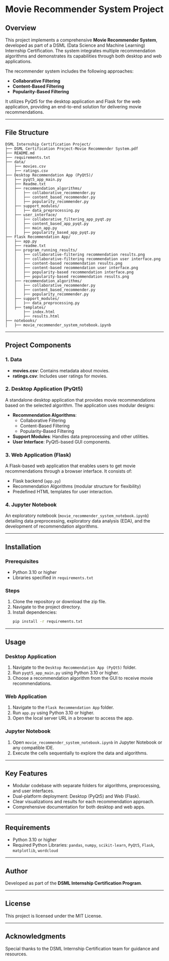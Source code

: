 
# Movie Recommender System Project

## Overview
This project implements a comprehensive **Movie Recommender System**, developed as part of a DSML (Data Science and Machine Learning) Internship Certification. The system integrates multiple recommendation algorithms and demonstrates its capabilities through both desktop and web applications.

The recommender system includes the following approaches:
- **Collaborative Filtering**
- **Content-Based Filtering**
- **Popularity-Based Filtering**

It utilizes PyQt5 for the desktop application and Flask for the web application, providing an end-to-end solution for delivering movie recommendations.

---

## File Structure

```
DSML Internship Certification Project/
├── DSML Certification Project-Movie Recommender System.pdf
├── README.md
├── requirements.txt
├── data/
│   ├── movies.csv
│   ├── ratings.csv
├── Desktop Recommendation App (PyQt5)/
│   ├── pyqt5_app_main.py
│   ├── Readme.txt
│   ├── recommendation_algorithms/
│   │   ├── collaborative_recommender.py
│   │   ├── content_based_recommender.py
│   │   ├── popularity_recommender.py
│   ├── support_modules/
│   │   ├── data_preprocessing.py
│   ├── user_interface/
│   │   ├── collaborative_filtering_app_pyqt.py
│   │   ├── content_based_app_pyqt.py
│   │   ├── main_app.py
│   │   ├── popularity_based_app_pyqt.py
├── Flask Recommendation App/
│   ├── app.py
│   ├── readme.txt
│   ├── program_running_results/
│   │   ├── collaborative-filtering recommendation results.png
│   │   ├── collaborative-filtering recommendation user interface.png
│   │   ├── content-based recommendation results.png
│   │   ├── content-based recommendation user interface.png
│   │   ├── popularity-based recommendation interface.png
│   │   ├── popularity-based recommendation results.png
│   ├── recommendation_algorithms/
│   │   ├── collaborative_recommender.py
│   │   ├── content_based_recommender.py
│   │   ├── popularity_recommender.py
│   ├── support_modules/
│   │   ├── data_preprocessing.py
│   ├── templates/
│       ├── index.html
│       ├── results.html
├── notebooks/
│   ├── movie_recommender_system_notebook.ipynb
```

---

## Project Components

### 1. Data
- **movies.csv**: Contains metadata about movies.
- **ratings.csv**: Includes user ratings for movies.

### 2. Desktop Application (PyQt5)
A standalone desktop application that provides movie recommendations based on the selected algorithm. The application uses modular designs:
- **Recommendation Algorithms**:
  - Collaborative Filtering
  - Content-Based Filtering
  - Popularity-Based Filtering
- **Support Modules**: Handles data preprocessing and other utilities.
- **User Interface**: PyQt5-based GUI components.

### 3. Web Application (Flask)
A Flask-based web application that enables users to get movie recommendations through a browser interface. It consists of:
- Flask backend (`app.py`)
- Recommendation Algorithms (modular structure for flexibility)
- Predefined HTML templates for user interaction.

### 4. Jupyter Notebook
An exploratory notebook (`movie_recommender_system_notebook.ipynb`) detailing data preprocessing, exploratory data analysis (EDA), and the development of recommendation algorithms.

---

## Installation

### Prerequisites
- Python 3.10 or higher
- Libraries specified in `requirements.txt`

### Steps
1. Clone the repository or download the zip file.
2. Navigate to the project directory.
3. Install dependencies:
   ```bash
   pip install -r requirements.txt
   ```

---

## Usage

### Desktop Application
1. Navigate to the `Desktop Recommendation App (PyQt5)` folder.
2. Run `pyqt5_app_main.py` using Python 3.10 or higher.
3. Choose a recommendation algorithm from the GUI to receive movie recommendations.

### Web Application
1. Navigate to the `Flask Recommendation App` folder.
2. Run `app.py` using Python 3.10 or higher.
3. Open the local server URL in a browser to access the app.

### Jupyter Notebook
1. Open `movie_recommender_system_notebook.ipynb` in Jupyter Notebook or any compatible IDE.
2. Execute the cells sequentially to explore the data and algorithms.

---

## Key Features
- Modular codebase with separate folders for algorithms, preprocessing, and user interfaces.
- Dual-platform deployment: Desktop (PyQt5) and Web (Flask).
- Clear visualizations and results for each recommendation approach.
- Comprehensive documentation for both desktop and web apps.

---

## Requirements
- Python 3.10 or higher
- Required Python Libraries: `pandas`, `numpy`, `scikit-learn`, `PyQt5`, `Flask`, `matplotlib`, `wordcloud`

---

## Author
Developed as part of the **DSML Internship Certification Program**.

---

## License
This project is licensed under the MIT License.

---

## Acknowledgments
Special thanks to the DSML Internship Certification team for guidance and resources.
